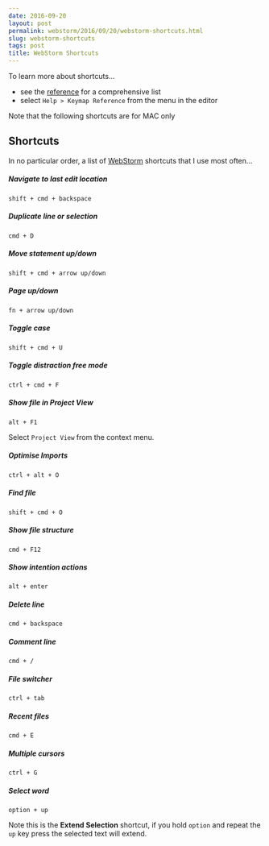```yaml
---
date: 2016-09-20
layout: post
permalink: webstorm/2016/09/20/webstorm-shortcuts.html
slug: webstorm-shortcuts
tags: post
title: WebStorm Shortcuts
---
```


To learn more about shortcuts...

- see the [reference](https://www.jetbrains.com/help/webstorm/2016.1/keyboard-shortcuts-and-mouse-reference.html) for a comprehensive list
- select `Help > Keymap Reference` from the menu in the editor

<p class="note">Note that the following shortcuts are for MAC only</p>

## Shortcuts

In no particular order, a list of [WebStorm](https://www.jetbrains.com/webstorm/) shortcuts that I use most often...

##### Navigate to last edit location

`shift + cmd + backspace`

##### Duplicate line or selection

`cmd + D`

##### Move statement up/down

`shift + cmd + arrow up/down`

##### Page up/down

`fn + arrow up/down`

##### Toggle case

`shift + cmd + U`

##### Toggle distraction free mode

`ctrl + cmd + F`

##### Show file in Project View

`alt + F1`

Select `Project View` from the context menu.

##### Optimise Imports

`ctrl + alt + O`

##### Find file

`shift + cmd + O`

##### Show file structure

`cmd + F12`

##### Show intention actions

`alt + enter`

##### Delete line

`cmd + backspace`

##### Comment line

`cmd + /`

##### File switcher

`ctrl + tab`

##### Recent files

`cmd + E`

##### Multiple cursors

`ctrl + G`

##### Select word

`option + up`

Note this is the **Extend Selection** shortcut, if you hold `option` and repeat the `up` key press the selected text will extend.
